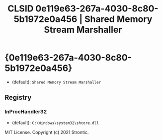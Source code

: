 ﻿---
title: "CLSID 0e119e63-267a-4030-8c80-5b1972e0a456 | Shared Memory Stream Marshaller"
excerpt: What is COM-Object CLSID 0e119e63-267a-4030-8c80-5b1972e0a456?
---

# {0e119e63-267a-4030-8c80-5b1972e0a456}

* (default): `Shared Memory Stream Marshaller`

## Registry


### InProcHandler32

* (default): `C:\Windows\system32\shcore.dll`

MIT License. Copyright (c) 2021 Strontic.


